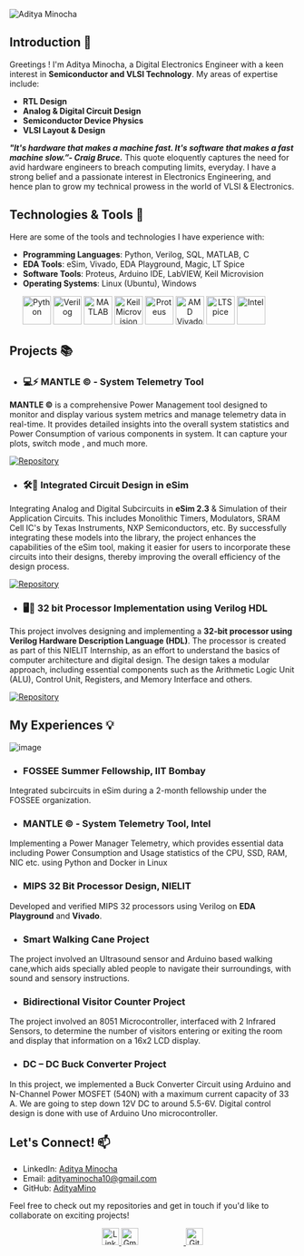 

![Aditya Minocha](https://github.com/user-attachments/assets/52d8ec29-ab55-4e69-90e8-120a054c6186)


## Introduction 📱

Greetings ! I'm Aditya Minocha, a Digital Electronics Engineer with a keen interest in **Semiconductor and VLSI Technology**. My areas of expertise include:

- **RTL Design**
- **Analog & Digital Circuit Design**
- **Semiconductor Device Physics**
- **VLSI Layout & Design**
  
***"It's hardware that makes a machine fast. It's software that makes a fast machine slow.”- Craig Bruce.*** This quote eloquently captures the need for avid hardware engineers to breach computing limits, everyday. I have a strong belief and a passionate interest in Electronics Engineering, and hence plan to grow my technical prowess in the world of VLSI & Electronics.


## Technologies & Tools 🔧
  
Here are some of the tools and technologies I have experience with:

- **Programming Languages**: Python, Verilog, SQL, MATLAB, C
- **EDA Tools**: eSim, Vivado, EDA Playground, Magic, LT Spice
- **Software Tools**: Proteus, Arduino IDE, LabVIEW, Keil Microvision
- **Operating Systems**: Linux (Ubuntu), Windows

<p align="center">
  <!-- Python -->
  <img src="https://img.shields.io/badge/Python-3776AB?style=for-the-badge&logo=python&logoColor=white" alt="Python" height="50" />
  
  <!-- Verilog -->
  <img src="https://img.shields.io/badge/Verilog-76B900?style=for-the-badge&logo=verilog&logoColor=white" alt="Verilog" height="50" />
  
  <!-- MATLAB -->
  <img src="https://img.shields.io/badge/MATLAB-0076A8?style=for-the-badge&logo=mathworks&logoColor=white" alt="MATLAB" height="50" />
  
  <!-- Keil Microvision -->
  <img src="https://img.shields.io/badge/Keil%20Microvision-009A97?style=for-the-badge&logo=arm&logoColor=white" alt="Keil Microvision" height="50" />
  
  <!-- Proteus -->
  <img src="https://img.shields.io/badge/Proteus-31A8E0?style=for-the-badge&logo=proteus&logoColor=white" alt="Proteus" height="50" />
  
  <!-- AMD Vivado -->
  <img src="https://img.shields.io/badge/AMD%20Vivado-007ACC?style=for-the-badge&logo=amd&logoColor=white" alt="AMD Vivado" height="50" />
  
  <!-- LTSpice -->
  <img src="https://img.shields.io/badge/LTSpice-FC7303?style=for-the-badge&logo=analog-devices&logoColor=white" alt="LTSpice" height="50" />

  <a href="https://www.intel.com" target="_blank">
    <img src="https://img.shields.io/badge/Intel-0071C5?style=for-the-badge&logo=intel&logoColor=white" alt="Intel" height="50" style="margin-right: 30px;" />
  </a>

## Projects 📚 

- ### 💻⚡ **MANTLE © - System Telemetry Tool**  
  
**MANTLE ©** is a comprehensive Power Management tool designed to monitor and display various system metrics and manage telemetry data in real-time. It provides detailed insights into the overall system statistics and Power Consumption of various components in system. It can capture your plots, switch mode , and much more.

[![Repository](https://img.shields.io/badge/Repository-GitHub-%2300BFFF.svg?style=flat&logo=github&logoColor=white)](https://github.com/AdityaMino/Mantle_Intel-Unnati-2024) 

- ### 🛠️💾 **Integrated Circuit Design in eSim** 

Integrating Analog and Digital Subcircuits in **eSim 2.3** & Simulation of their Application Circuits. This includes Monolithic Timers, Modulators, SRAM Cell IC's by Texas Instruments, NXP Semiconductors, etc. By successfully integrating these models into the library, the project enhances the capabilities of the eSim tool, making it easier for users to incorporate these circuits into their designs, thereby improving the overall efficiency of the design process.

[![Repository](https://img.shields.io/badge/Repository-GitHub-%2300BFFF.svg?style=flat&logo=github&logoColor=white)](https://github.com/AdityaMino/eSim)

- ### 🖥📡 **32 bit Processor Implementation using Verilog HDL**

This project involves designing and implementing a **32-bit processor using Verilog Hardware Description Language (HDL)**. The processor is created as part of this NIELIT Internship, as an effort to understand the basics of computer architecture and digital design. The design takes a modular approach, including essential components such as the Arithmetic Logic Unit (ALU), Control Unit, Registers, and Memory Interface and others.

[![Repository](https://img.shields.io/badge/Repository-GitHub-%2300BFFF.svg?style=flat&logo=github&logoColor=white)](https://github.com/AdityaMino/32bitMIPSProcessor)

## My Experiences 💡 
![image](https://github.com/user-attachments/assets/8b65c5b7-e733-4609-b04a-1ceb20f0b1e1)

- ### **FOSSEE Summer Fellowship, IIT Bombay**
Integrated subcircuits in eSim during a 2-month fellowship under the FOSSEE organization.  
- ### **MANTLE © - System Telemetry Tool, Intel**
Implementing a Power Manager Telemetry, which provides essential data including Power Consumption and Usage statistics of the CPU, SSD, RAM, NIC etc. using Python and Docker in Linux
- ### **MIPS 32 Bit Processor Design, NIELIT**
Developed and verified MIPS 32 processors using Verilog on **EDA Playground** and **Vivado**.
- ### **Smart Walking Cane Project**
The project involved an Ultrasound sensor and Arduino based walking cane,which aids specially abled people to navigate their surroundings, with sound and sensory instructions.
- ### **Bidirectional Visitor Counter Project**
The project involved an 8051 Microcontroller, interfaced with 2 Infrared Sensors, to determine the number of visitors entering or exiting the room and display that information on a 16x2 LCD display.
- ### **DC – DC Buck Converter Project**
In this project, we implemented a Buck Converter Circuit using Arduino and N-Channel Power MOSFET (540N) with a maximum current capacity of 33 A. We are going to step down 12V DC to around 5.5-6V. Digital control design is done with use of Arduino Uno microcontroller. 


## Let's Connect! 📫

- LinkedIn: [Aditya Minocha](https://www.linkedin.com/in/aditya-minocha-154158267/)
- Email: [adityaminocha10@gmail.com](mailto:adityaminocha10@gmail.com)
- GitHub: [AdityaMino](https://github.com/AdityaMino)

Feel free to check out my repositories and get in touch if you'd like to collaborate on exciting projects!

<p align="center">
  <!-- LinkedIn -->
  <a href="https://www.linkedin.com/in/aditya-minocha-154158267/" target="_blank">
    <img src="https://upload.wikimedia.org/wikipedia/commons/c/ca/LinkedIn_logo_initials.png" alt="LinkedIn" height="30" />
  </a>



  <!-- Gmail -->
  <a href="mailto:adityaminocha10@gmail.com" target="_blank">
    <img src="https://upload.wikimedia.org/wikipedia/commons/7/7e/Gmail_icon_%282020%29.svg" alt="Gmail" height="30" style="margin-right: 80px;" />
  </a>



  <!-- GitHub -->
  <a href="https://github.com/AdityaMino" target="_blank">
    <img src="https://upload.wikimedia.org/wikipedia/commons/9/91/Octicons-mark-github.svg" alt="GitHub" height="30" />
  </a>
</p>
